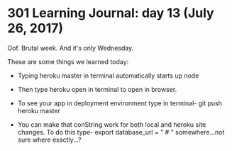 # 301 Learning Journal: day 13 (July 26, 2017)

Oof. Brutal week. And it's only Wednesday.

These are some things we learned today:

- Typing heroku master in terminal automatically starts up node
- Then type heroku open in terminal to open in browser.

- To see your app in deployment environment type in terminal- git push heroku master

- You can make that conString work for both local and heroku site changes. To do this type- export database_url = " # " somewhere...not sure where exactly...?
